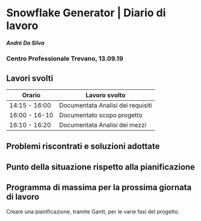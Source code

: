 # Snowflake Generator | Diario di lavoro
##### André Da Silva
### Centro Professionale Trevano, 13.09.19

## Lavori svolti


|Orario        |Lavoro svolto                           |
|--------------|----------------------------------------|
|14:15 - 16:00 |Documentata Analisi dei requisiti       |
|16:00 - 16-10 |Documentato scopo progetto              |
|16:10 - 16:20 |Documentata Analisi dei mezzi           |

##  Problemi riscontrati e soluzioni adottate


##  Punto della situazione rispetto alla pianificazione


## Programma di massima per la prossima giornata di lavoro
Creare una pianificazione, tramite Gantt, per le varie fasi del progetto.
